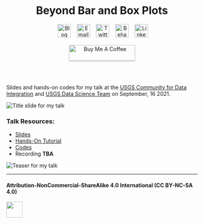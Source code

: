 <h1 align="center">
  &nbsp;Beyond Bar and Box Plots&nbsp;
</h1>

<div align="center">

&nbsp;&nbsp;&nbsp;
<a href="https://twitter.com/CedScherer"><img border="0" alt="Blog" src="https://assets.dryicons.com/uploads/icon/svg/4926/home.svg" width="35" height="35"></a>&nbsp;&nbsp;&nbsp;
<a href="mailto:info@data-vizard.com"><img border="0" alt="Email" src="https://assets.dryicons.com/uploads/icon/svg/8007/c804652c-fae4-43d7-b539-187d6a408254.svg" width="35" height="35"></a>&nbsp;&nbsp;&nbsp;
<a href="https://twitter.com/CedScherer"><img border="0" alt="Twitter" src="https://assets.dryicons.com/uploads/icon/svg/8385/c23f7ffc-ca8d-4246-8978-ce9f6d5bcc99.svg" width="35" height="35"></a>&nbsp;&nbsp;&nbsp;
<a href="https://www.behance.net/cedscherer"><img border="0" alt="Behance" src="https://assets.dryicons.com/uploads/icon/svg/8264/04073ce3-5b98-4f32-88d3-82b2ef828066.svg" width="35" height="35"></a>&nbsp;&nbsp;&nbsp;
<a href="https://www.linkedin.com/in/cedricpscherer/"><img border="0" alt="LinkedIn" src="https://assets.dryicons.com/uploads/icon/svg/8337/a347cd89-1662-4421-be90-58e5e8004eae.svg" width="35" height="35"></a>&nbsp;&nbsp;&nbsp;
<br><br>
<a href="https://www.buymeacoffee.com/z3tt" target="_blank"><img src="https://www.buymeacoffee.com/assets/img/guidelines/download-assets-sm-1.svg" alt="Buy Me A Coffee" style="height: 41px !important;width: 174px !important;box-shadow: 0px 3px 2px 0px rgba(190, 190, 190, 0.5) !important;-webkit-box-shadow: 0px 3px 2px 0px rgba(190, 190, 190, 0.5) !important;" ></a>
<br><br>

</div>

<br>

Slides and hands-on codes for my talk at the [USGS Community for Data Integration](https://twitter.com/USGS_CDI) and [USGS Data Science Team](https://www.usgs.gov/mission-areas/water-resources/science/data-science-water-resources?qt-science_center_objects=0#qt-science_center_objects) on September, 16 2021.

![Title slide for my talk](https://raw.githubusercontent.com/z3tt/beyond-bar-and-box-plots/main/img/title.png)

### Talk Resources:

* [Slides](https://www.cedricscherer.com/slides/USGS-2021-beyond-bar-and-box-plots.pdf)
* [Hands-On Tutorial](https://z3tt.github.io/beyond-bar-and-box-plots)
* [Codes](https://github.com/z3tt/beyond-bar-and-box-plots/blob/main/BeyondBarAndBoxPlots.Rmd)
* Recording **TBA**

![Teaser for my talk](https://raw.githubusercontent.com/z3tt/beyond-bar-and-box-plots/main/img/teaser.png)
 
***

<h4>Attribution-NonCommercial-ShareAlike 4.0 International (CC BY-NC-SA 4.0)</h4>
<div style="width:300px; height:200px">
<img src=https://camo.githubusercontent.com/00f7814990f36f84c5ea74cba887385d8a2f36be/68747470733a2f2f646f63732e636c6f7564706f7373652e636f6d2f696d616765732f63632d62792d6e632d73612e706e67 alt="" height="42">
</div>

